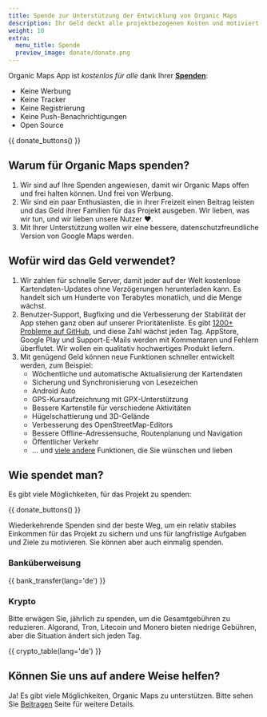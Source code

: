 ```yaml
---
title: Spende zur Unterstützung der Entwicklung von Organic Maps
description: Ihr Geld deckt alle projektbezogenen Kosten und motiviert uns, Organic Maps zu verbessern.
weight: 10
extra:
  menu_title: Spende
  preview_image: donate/donate.png
---
```


Organic Maps App ist _kostenlos für alle_ dank Ihrer **[Spenden][stripe]**:

- Keine Werbung
- Keine Tracker
- Keine Registrierung
- Keine Push-Benachrichtigungen
- Open Source

{{ donate_buttons() }}

## Warum für Organic Maps spenden?

1. Wir sind auf Ihre Spenden angewiesen, damit wir Organic Maps offen und frei halten können.
   Und frei von Werbung.
2. Wir sind ein paar Enthusiasten, die in ihrer Freizeit einen Beitrag leisten und das Geld ihrer Familien für das Projekt ausgeben.
   Wir lieben, was wir tun, und wir lieben unsere Nutzer ❤️.
3. Mit Ihrer Unterstützung wollen wir eine bessere, datenschutzfreundliche Version von Google Maps werden.

## Wofür wird das Geld verwendet?

1. Wir zahlen für schnelle Server, damit jeder auf der Welt kostenlose Kartendaten-Updates ohne Verzögerungen herunterladen kann.
   Es handelt sich um Hunderte von Terabytes monatlich, und die Menge wächst.
2. Benutzer-Support, Bugfixing und die Verbesserung der Stabilität der App stehen ganz oben auf unserer Prioritätenliste.
   Es gibt [1200+ Probleme auf GitHub][github issues], und diese Zahl wächst jeden Tag.
   AppStore, Google Play und Support-E-Mails werden mit Kommentaren und Fehlern überflutet. Wir wollen ein qualitativ hochwertiges Produkt liefern.
3. Mit genügend Geld können neue Funktionen schneller entwickelt werden, zum Beispiel:
   - Wöchentliche und automatische Aktualisierung der Kartendaten
   - Sicherung und Synchronisierung von Lesezeichen
   - Android Auto
   - GPS-Kursaufzeichnung mit GPX-Unterstützung
   - Bessere Kartenstile für verschiedene Aktivitäten
   - Hügelschattierung und 3D-Gelände
   - Verbesserung des OpenStreetMap-Editors
   - Bessere Offline-Adressensuche, Routenplanung und Navigation
   - Öffentlicher Verkehr
   - ... und [viele andere][github issues] Funktionen, die Sie wünschen und lieben

## Wie spendet man?

Es gibt viele Möglichkeiten, für das Projekt zu spenden:

{{ donate_buttons() }}

Wiederkehrende Spenden sind der beste Weg, um ein relativ stabiles Einkommen für das Projekt zu sichern und uns für langfristige Aufgaben und Ziele zu motivieren. Sie können aber auch einmalig spenden.

### Banküberweisung

{{ bank_transfer(lang='de') }}

### Krypto

Bitte erwägen Sie, jährlich zu spenden, um die Gesamtgebühren zu reduzieren. Algorand, Tron,
Litecoin und Monero bieten niedrige Gebühren, aber die Situation ändert sich jeden Tag.

{{ crypto_table(lang='de') }}

## Können Sie uns auf andere Weise helfen?

Ja! Es gibt viele Möglichkeiten, Organic Maps zu unterstützen. Bitte sehen Sie
[Beitragen](@/support-us/index.md) Seite für weitere Details.

[stripe]: https://donate.organicmaps.app/ "Spenden Sie über Stripe"
[github issues]: https://github.com/organicmaps/organicmaps/issues "GitHub Issues"
